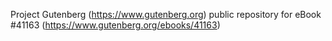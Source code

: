 Project Gutenberg (https://www.gutenberg.org) public repository for eBook #41163 (https://www.gutenberg.org/ebooks/41163)
